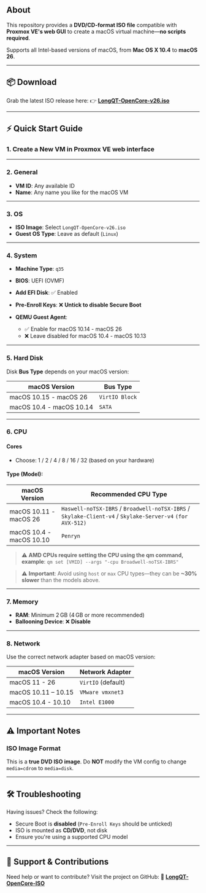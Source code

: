 ## About

This repository provides a **DVD/CD-format ISO file** compatible with **Proxmox VE's web GUI** to create a macOS virtual machine—**no scripts required**.

Supports all Intel-based versions of macOS, from **Mac OS X 10.4** to **macOS 26**.

---

## 📦 Download

Grab the latest ISO release here:
👉 [**LongQT-OpenCore-v26.iso**](https://github.com/LongQT-sea/OpenCore-ISO/releases)

---

## ⚡ Quick Start Guide

### 1. Create a New VM in Proxmox VE web interface

---

### 2. General

* **VM ID**: Any available ID
* **Name**: Any name you like for the macOS VM

---

### 3. OS

* **ISO Image**: Select `LongQT-OpenCore-v26.iso`
* **Guest OS Type**: Leave as default (`Linux`)

---

### 4. System

* **Machine Type**: `q35`
* **BIOS**: UEFI (OVMF)
* **Add EFI Disk**: ✅ Enabled
* **Pre-Enroll Keys**: ❌ **Untick to disable Secure Boot**
* **QEMU Guest Agent**:

  * ✅ Enable for macOS 10.14 - macOS 26
  * ❌ Leave disabled for macOS 10.4 - macOS 10.13

---

### 5. Hard Disk

Disk **Bus Type** depends on your macOS version:

| macOS Version           | Bus Type       |
| ----------------------- | -------------- |
| macOS 10.15 - macOS 26  | `VirtIO Block` |
| macOS 10.4 - macOS 10.14| `SATA`         |

---

### 6. CPU

#### Cores

* Choose: 1 / 2 / 4 / 8 / 16 / 32 (based on your hardware)

#### Type (Model):

| macOS Version            | Recommended CPU Type |
| ------------------------ | -------------------- |
| macOS 10.11 - macOS 26   | `Haswell-noTSX-IBRS` / `Broadwell-noTSX-IBRS` / `Skylake-Client-v4` / `Skylake-Server-v4` `(for AVX-512)` |
| macOS 10.4 - macOS 10.10 | `Penryn`             |

> ⚠️ **AMD CPUs require setting the CPU using the qm command, example**: `qm set [VMID] --args "-cpu Broadwell-noTSX-IBRS"`

> ⚠️ **Important**: Avoid using `host` or `max` CPU types—they can be **~30% slower** than the models above.

---

### 7. Memory

* **RAM**: Minimum 2 GB (4 GB or more recommended)
* **Ballooning Device**: ❌ **Disable**

---

### 8. Network

Use the correct network adapter based on macOS version:

| macOS Version | Network Adapter    |
| ------------- | ------------------ |
| macOS 11 - 26       | `VirtIO` (default) |
| macOS 10.11 – 10.15 | `VMware vmxnet3`   |
| macOS 10.4 - 10.10  | `Intel E1000`      |

---

## ⚠️ Important Notes

### ISO Image Format

This is a **true DVD ISO image**.
Do **NOT** modify the VM config to change `media=cdrom` to `media=disk`.

---

## 🛠️ Troubleshooting

Having issues? Check the following:

* Secure Boot is **disabled** (`Pre-Enroll Keys` should be unticked)
* ISO is mounted as **CD/DVD**, not disk
* Ensure you're using a supported CPU model

---

## 🤝 Support & Contributions

Need help or want to contribute?
Visit the project on GitHub:
🔗 [**LongQT-OpenCore-ISO**](https://github.com/LongQT-sea/OpenCore-ISO)
